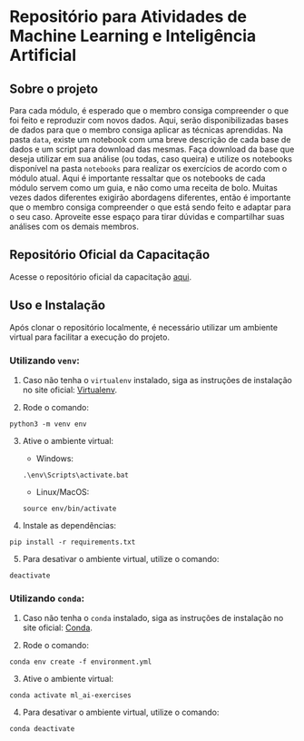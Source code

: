 # Repositório para Atividades de Machine Learning e Inteligência Artificial

## Sobre o projeto

Para cada módulo, é esperado que o membro consiga compreender o que foi feito e reproduzir com novos dados. Aqui, serão disponibilizadas bases de dados para que o membro consiga aplicar as técnicas aprendidas. Na pasta `data`, existe um notebook com uma breve descrição de cada base de dados e um script para download das mesmas. Faça download da base que deseja utilizar em sua análise (ou todas, caso queira) e utilize os notebooks disponível na pasta `notebooks` para realizar os exercícios de acordo com o módulo atual. Aqui é importante ressaltar que os notebooks de cada módulo servem como um guia, e não como uma receita de bolo. Muitas vezes dados diferentes exigirão abordagens diferentes, então é importante que o membro consiga compreender o que está sendo feito e adaptar para o seu caso. Aproveite esse espaço para tirar dúvidas e compartilhar suas análises com os demais membros.

## Repositório Oficial da Capacitação

Acesse o repositório oficial da capacitação [aqui](https://github.com/thomaschiari/ML_AI-Training).

## Uso e Instalação

Após clonar o repositório localmente, é necessário utilizar um ambiente virtual para facilitar a execução do projeto. 

### Utilizando `venv`:

1. Caso não tenha o `virtualenv` instalado, siga as instruções de instalação no site oficial: [Virtualenv](https://packaging.python.org/en/latest/guides/installing-using-pip-and-virtual-environments/).

2. Rode o comando:
```
python3 -m venv env
```

3. Ative o ambiente virtual:
    - Windows:
    ```
    .\env\Scripts\activate.bat
    ```
    - Linux/MacOS:
    ```
    source env/bin/activate
    ```

4. Instale as dependências:
```
pip install -r requirements.txt
```

5. Para desativar o ambiente virtual, utilize o comando:
```
deactivate
```

### Utilizando `conda`:

1. Caso não tenha o `conda` instalado, siga as instruções de instalação no site oficial: [Conda](https://docs.conda.io/projects/miniconda/en/latest/).

2. Rode o comando:
```
conda env create -f environment.yml
```

3. Ative o ambiente virtual:
```
conda activate ml_ai-exercises
```

4. Para desativar o ambiente virtual, utilize o comando:
```
conda deactivate
```
